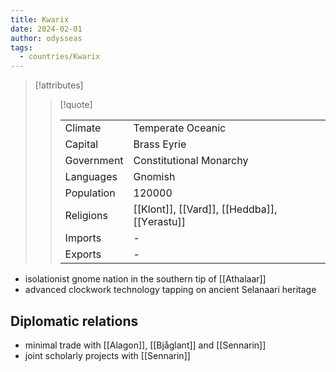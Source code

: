```yaml
---
title: Kwarix
date: 2024-02-01
author: odysseas
tags:
  - countries/Kwarix
---
```

> [!attributes]
> 
> > [!quote]
> >
> > | | |
> > | --- | --- |
> > | Climate | Temperate Oceanic |
> > | Capital | Brass Eyrie |
> > | Government | Constitutional Monarchy |
> > | Languages | Gnomish |
> > | Population | 120000 |
> > | Religions | [[Klont]], [[Vard]], [[Heddba]], [[Υerastu]] |
> > | Imports | - |
> > | Exports | - |

- isolationist gnome nation in the southern tip of [[Athalaar]]
- advanced clockwork technology tapping on ancient Selanaari heritage

## Diplomatic relations
- minimal trade with [[Alagon]], [[Bjåglant]] and [[Sennarin]]
- joint scholarly projects with [[Sennarin]]
